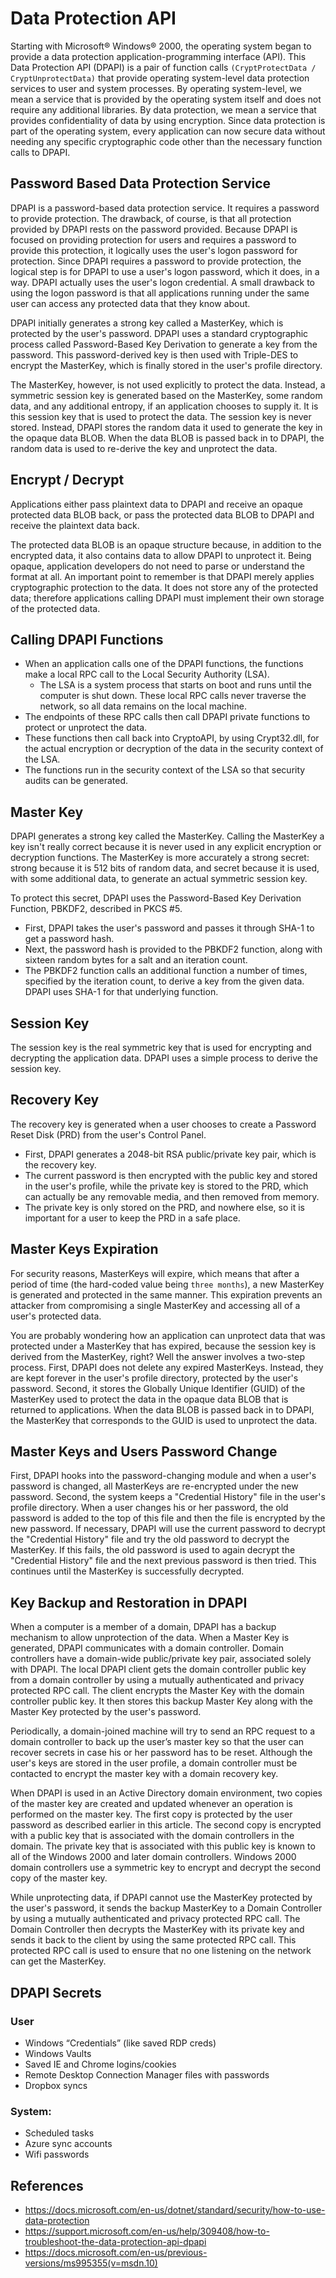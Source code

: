 # Data Protection API

Starting with Microsoft® Windows® 2000, the operating system began to provide a data protection application-programming interface (API). This Data Protection API (DPAPI) is a pair of function calls  `(CryptProtectData / CryptUnprotectData)` that provide operating system-level data protection services to user and system processes. By operating system-level, we mean a service that is provided by the operating system itself and does not require any additional libraries. By data protection, we mean a service that provides confidentiality of data by using encryption. Since data protection is part of the operating system, every application can now secure data without needing any specific cryptographic code other than the necessary function calls to DPAPI. 

## Password Based Data Protection Service

DPAPI is a password-based data protection service. It requires a password to provide protection. The drawback, of course, is that all protection provided by DPAPI rests on the password provided. Because DPAPI is focused on providing protection for users and requires a password to provide this protection, it logically uses the user's logon password for protection. Since DPAPI requires a password to provide protection, the logical step is for DPAPI to use a user's logon password, which it does, in a way. DPAPI actually uses the user's logon credential. A small drawback to using the logon password is that all applications running under the same user can access any protected data that they know about.

DPAPI initially generates a strong key called a MasterKey, which is protected by the user's password. DPAPI uses a standard cryptographic process called Password-Based Key Derivation to generate a key from the password. This password-derived key is then used with Triple-DES to encrypt the MasterKey, which is finally stored in the user's profile directory.

The MasterKey, however, is not used explicitly to protect the data. Instead, a symmetric session key is generated based on the MasterKey, some random data, and any additional entropy, if an application chooses to supply it. It is this session key that is used to protect the data. The session key is never stored. Instead, DPAPI stores the random data it used to generate the key in the opaque data BLOB. When the data BLOB is passed back in to DPAPI, the random data is used to re-derive the key and unprotect the data.

## Encrypt / Decrypt

Applications either pass plaintext data to DPAPI and receive an opaque protected data BLOB back, or pass the protected data BLOB to DPAPI and receive the plaintext data back.

The protected data BLOB is an opaque structure because, in addition to the encrypted data, it also contains data to allow DPAPI to unprotect it. Being opaque, application developers do not need to parse or understand the format at all. An important point to remember is that DPAPI merely applies cryptographic protection to the data. It does not store any of the protected data; therefore applications calling DPAPI must implement their own storage of the protected data.

## Calling DPAPI Functions

* When an application calls one of the DPAPI functions, the functions make a local RPC call to the Local Security Authority (LSA).
    * The LSA is a system process that starts on boot and runs until the computer is shut down. These local RPC calls never traverse the network, so all data remains on the local machine.
* The endpoints of these RPC calls then call DPAPI private functions to protect or unprotect the data.
* These functions then call back into CryptoAPI, by using Crypt32.dll, for the actual encryption or decryption of the data in the security context of the LSA.
* The functions run in the security context of the LSA so that security audits can be generated.

## Master Key

DPAPI generates a strong key called the MasterKey. Calling the MasterKey a key isn't really correct because it is never used in any explicit encryption or decryption functions. The MasterKey is more accurately a strong secret: strong because it is 512 bits of random data, and secret because it is used, with some additional data, to generate an actual symmetric session key.

To protect this secret, DPAPI uses the Password-Based Key Derivation Function, PBKDF2, described in PKCS #5.

* First, DPAPI takes the user's password and passes it through SHA-1 to get a password hash.
* Next, the password hash is provided to the PBKDF2 function, along with sixteen random bytes for a salt and an iteration count.
* The PBKDF2 function calls an additional function a number of times, specified by the iteration count, to derive a key from the given data. DPAPI uses SHA-1 for that underlying function.

## Session Key

The session key is the real symmetric key that is used for encrypting and decrypting the application data. DPAPI uses a simple process to derive the session key.

## Recovery Key

The recovery key is generated when a user chooses to create a Password Reset Disk (PRD) from the user's Control Panel.

* First, DPAPI generates a 2048-bit RSA public/private key pair, which is the recovery key.
* The current password is then encrypted with the public key and stored in the user's profile, while the private key is stored to the PRD, which can actually be any removable media, and then removed from memory.
* The private key is only stored on the PRD, and nowhere else, so it is important for a user to keep the PRD in a safe place.

## Master Keys Expiration

For security reasons, MasterKeys will expire, which means that after a period of time (the hard-coded value being `three months`), a new MasterKey is generated and protected in the same manner. This expiration prevents an attacker from compromising a single MasterKey and accessing all of a user's protected data.

You are probably wondering how an application can unprotect data that was protected under a MasterKey that has expired, because the session key is derived from the MasterKey, right? Well the answer involves a two-step process. First, DPAPI does not delete any expired MasterKeys. Instead, they are kept forever in the user's profile directory, protected by the user's password. Second, it stores the Globally Unique Identifier (GUID) of the MasterKey used to protect the data in the opaque data BLOB that is returned to applications. When the data BLOB is passed back in to DPAPI, the MasterKey that corresponds to the GUID is used to unprotect the data.

## Master Keys and Users Password Change

First, DPAPI hooks into the password-changing module and when a user's password is changed, all MasterKeys are re-encrypted under the new password. Second, the system keeps a "Credential History" file in the user's profile directory. When a user changes his or her password, the old password is added to the top of this file and then the file is encrypted by the new password. If necessary, DPAPI will use the current password to decrypt the "Credential History" file and try the old password to decrypt the MasterKey. If this fails, the old password is used to again decrypt the "Credential History" file and the next previous password is then tried. This continues until the MasterKey is successfully decrypted.

## Key Backup and Restoration in DPAPI

When a computer is a member of a domain, DPAPI has a backup mechanism to allow unprotection of the data. When a Master Key is generated, DPAPI communicates with a domain controller. Domain controllers have a domain-wide public/private key pair, associated solely with DPAPI. The local DPAPI client gets the domain controller public key from a domain controller by using a mutually authenticated and privacy protected RPC call. The client encrypts the Master Key with the domain controller public key. It then stores this backup Master Key along with the Master Key protected by the user's password.

Periodically, a domain-joined machine will try to send an RPC request to a domain controller to back up the user’s master key so that the user can recover secrets in case his or her password has to be reset. Although the user's keys are stored in the user profile, a domain controller must be contacted to encrypt the master key with a domain recovery key.

When DPAPI is used in an Active Directory domain environment, two copies of the master key are created and updated whenever an operation is performed on the master key. The first copy is protected by the user password as described earlier in this article. The second copy is encrypted with a public key that is associated with the domain controllers in the domain. The private key that is associated with this public key is known to all of the Windows 2000 and later domain controllers. Windows 2000 domain controllers use a symmetric key to encrypt and decrypt the second copy of the master key. 

While unprotecting data, if DPAPI cannot use the MasterKey protected by the user's password, it sends the backup MasterKey to a Domain Controller by using a mutually authenticated and privacy protected RPC call. The Domain Controller then decrypts the MasterKey with its private key and sends it back to the client by using the same protected RPC call. This protected RPC call is used to ensure that no one listening on the network can get the MasterKey.

## DPAPI Secrets

### User

* Windows “Credentials” (like saved RDP creds)
* Windows Vaults
* Saved IE and Chrome logins/cookies
* Remote Desktop Connection Manager files with passwords
* Dropbox syncs

### System:

* Scheduled tasks
* Azure sync accounts
* Wifi passwords

## References

* https://docs.microsoft.com/en-us/dotnet/standard/security/how-to-use-data-protection
* https://support.microsoft.com/en-us/help/309408/how-to-troubleshoot-the-data-protection-api-dpapi
* https://docs.microsoft.com/en-us/previous-versions/ms995355(v=msdn.10)
